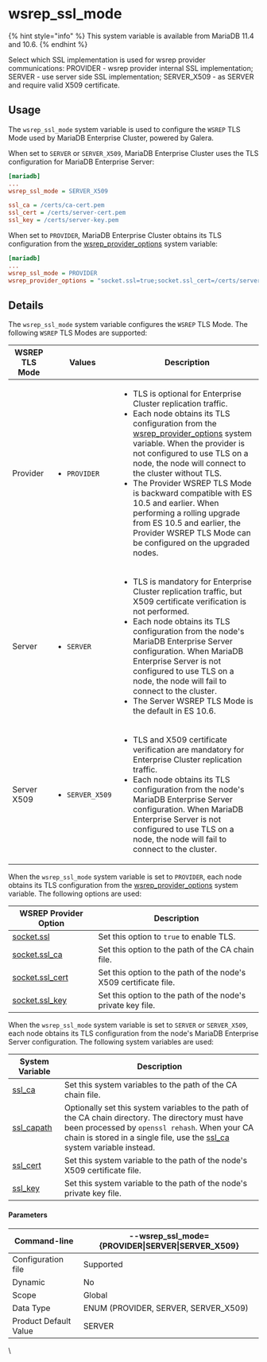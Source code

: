 # wsrep\_ssl\_mode

{% hint style="info" %}
This system variable is available from MariaDB 11.4 and 10.6.
{% endhint %}

Select which SSL implementation is used for wsrep provider communications: PROVIDER - wsrep provider internal SSL implementation; SERVER - use server side SSL implementation; SERVER\_X509 - as SERVER and require valid X509 certificate.

## Usage

The `wsrep_ssl_mode` system variable is used to configure the `WSREP` TLS Mode used by MariaDB Enterprise Cluster, powered by Galera.

When set to `SERVER` or `SERVER_X509`, MariaDB Enterprise Cluster uses the TLS configuration for MariaDB Enterprise Server:

```ini
[mariadb]
...
wsrep_ssl_mode = SERVER_X509

ssl_ca = /certs/ca-cert.pem
ssl_cert = /certs/server-cert.pem
ssl_key = /certs/server-key.pem
```

When set to `PROVIDER`, MariaDB Enterprise Cluster obtains its TLS configuration from the [wsrep\_provider\_options](../galera-cluster-system-variables.md#wsrep_provider_options) system variable:

```ini
[mariadb]
...
wsrep_ssl_mode = PROVIDER
wsrep_provider_options = "socket.ssl=true;socket.ssl_cert=/certs/server-cert.pem;socket.ssl_ca=/certs/ca-cert.pem;socket.ssl_key=/certs/server-key.pem"
```

## Details

The `wsrep_ssl_mode` system variable configures the `WSREP` TLS Mode. The following `WSREP` TLS Modes are supported:

| **WSREP TLS Mode** | **Values**                                 | **Description**                                                                                                                                                                                                                                                                                                                                                                                                                                                                                                                                                                             |
| ------------------ | ------------------------------------------ | ------------------------------------------------------------------------------------------------------------------------------------------------------------------------------------------------------------------------------------------------------------------------------------------------------------------------------------------------------------------------------------------------------------------------------------------------------------------------------------------------------------------------------------------------------------------------------------------- |
| Provider           | <ul><li><code>PROVIDER</code></li></ul>    | <ul><li>TLS is optional for Enterprise Cluster replication traffic.</li><li>Each node obtains its TLS configuration from the <a href="../galera-cluster-system-variables.md#wsrep_provider_options">wsrep_provider_options</a> system variable. When the provider is not configured to use TLS on a node, the node will connect to the cluster without TLS.</li><li>The Provider WSREP TLS Mode is backward compatible with ES 10.5 and earlier. When performing a rolling upgrade from ES 10.5 and earlier, the Provider WSREP TLS Mode can be configured on the upgraded nodes.</li></ul> |
| Server             | <ul><li><code>SERVER</code></li></ul>      | <ul><li>TLS is mandatory for Enterprise Cluster replication traffic, but X509 certificate verification is not performed.</li><li>Each node obtains its TLS configuration from the node's MariaDB Enterprise Server configuration. When MariaDB Enterprise Server is not configured to use TLS on a node, the node will fail to connect to the cluster.</li><li>The Server WSREP TLS Mode is the default in ES 10.6.</li></ul>                                                                                                                                                               |
| Server X509        | <ul><li><code>SERVER_X509</code></li></ul> | <ul><li>TLS and X509 certificate verification are mandatory for Enterprise Cluster replication traffic.</li><li>Each node obtains its TLS configuration from the node's MariaDB Enterprise Server configuration. When MariaDB Enterprise Server is not configured to use TLS on a node, the node will fail to connect to the cluster.</li></ul>                                                                                                                                                                                                                                             |

When the `wsrep_ssl_mode` system variable is set to `PROVIDER`, each node obtains its TLS configuration from the [wsrep\_provider\_options](../galera-cluster-system-variables.md#wsrep_provider_options) system variable. The following options are used:

| **WSREP Provider Option**              | **Description**                                                  |
| -------------------------------------- | ---------------------------------------------------------------- |
| [socket.ssl](socket.ssl.md)            | Set this option to `true` to enable TLS.                         |
| [socket.ssl\_ca](socket.ssl_ca.md)     | Set this option to the path of the CA chain file.                |
| [socket.ssl\_cert](socket.ssl_cert.md) | Set this option to the path of the node's X509 certificate file. |
| [socket.ssl\_key](socket.ssl_key.md)   | Set this option to the path of the node's private key file.      |

When the `wsrep_ssl_mode` system variable is set to `SERVER` or `SERVER_X509`, each node obtains its TLS configuration from the node's MariaDB Enterprise Server configuration. The following system variables are used:

| **System Variable**          | **Description**                                                                                                                                                                                                                                                                                             |
| ---------------------------- | ----------------------------------------------------------------------------------------------------------------------------------------------------------------------------------------------------------------------------------------------------------------------------------------------------------- |
| [ssl\_ca](ssl_ca.md)         | Set this system variables to the path of the CA chain file.                                                                                                                                                                                                                                                 |
| [ssl\_capath](ssl_capath.md) | Optionally set this system variables to the path of the CA chain directory. The directory must have been processed by `openssl rehash`. When your CA chain is stored in a single file, use the [ssl\_ca](https://docs-archive.mariadb.net/server/ref/mdb/system-variables/ssl_ca/) system variable instead. |
| [ssl\_cert](ssl_cert.md)     | Set this system variable to the path of the node's X509 certificate file.                                                                                                                                                                                                                                   |
| [ssl\_key](ssl_key.md)       | Set this system variable to the path of the node's private key file.                                                                                                                                                                                                                                        |

#### Parameters

| Command-line          | --wsrep\_ssl\_mode={PROVIDER\|SERVER\|SERVER\_X509} |
| --------------------- | --------------------------------------------------- |
| Configuration file    | Supported                                           |
| Dynamic               | No                                                  |
| Scope                 | Global                                              |
| Data Type             | ENUM (PROVIDER, SERVER, SERVER\_X509)               |
| Product Default Value | SERVER                                              |

\
